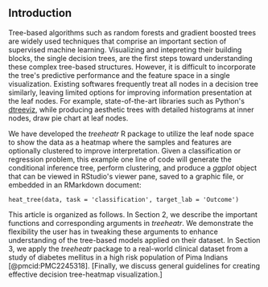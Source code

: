 ## Introduction

Tree-based algorithms such as random forests and gradient boosted trees are widely used techniques that comprise an important section of supervised machine learning.
Visualizing and intepreting their building blocks, the single decision trees, are the first steps toward understanding these complex tree-based structures.
However, it is difficult to incorporate the tree's predictive performance and the feature space in a single visualization.
Existing softwares frequently treat all nodes in a decision tree similarly, leaving limited options for improving information presentation at the leaf nodes.
For example, state-of-the-art libraries such as Python's [dtreeviz](https://github.com/parrt/dtreeviz), while producing aesthetic trees with detailed histograms at inner nodes, draw pie chart at leaf nodes.

We have developed the *treeheatr* R package to utilize the leaf node space to show the data as a heatmap where the samples and features are optionally clustered to improve interpretation.
Given a classification or regression problem, this example one line of code will generate the conditional inference tree, perform clustering, and produce a *ggplot* object that can be viewed in RStudio's viewer pane, saved to a graphic file, or embedded in an RMarkdown document:
```
heat_tree(data, task = 'classification', target_lab = 'Outcome')
```

This article is organized as follows. 
In Section 2, we describe the important functions and corresponding arguments in *treeheatr*.
We demonstrate the flexibility the user has in tweaking these arguments to enhance understanding of the tree-based models applied on their dataset.
In Section 3, we apply the *treeheatr* package to a real-world clinical dataset from a study of diabetes mellitus in a high risk population of Pima Indians [@pmcid:PMC2245318].
[Finally, we discuss general guidelines for creating effective decision tree-heatmap visualization.]

